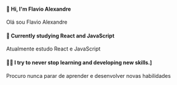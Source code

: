 #### 👋 Hi, I'm Flavio Alexandre
Olá sou Flavio Alexandre

#### 🌱 Currently studying React and JavaScript
Atualmente estudo React e JavaScript
 
#### :technologist: I try to never stop learning and developing new skills.]
Procuro nunca parar de aprender e desenvolver novas habilidades

